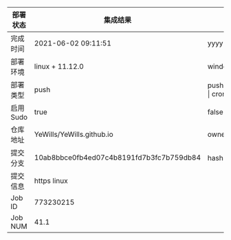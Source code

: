 部署状态 | 集成结果 | 参考值
---|---|---
完成时间 | 2021-06-02 09:11:51 | yyyy-mm-dd hh:mm:ss
部署环境 | linux + 11.12.0 | window \| linux + stable
部署类型 | push | push \| pull_request \| api \| cron
启用Sudo | true | false \| true
仓库地址 | YeWills/YeWills.github.io | owner_name/repo_name
提交分支 | 10ab8bbce0fb4ed07c4b8191fd7b3fc7b759db84 | hash 16位
提交信息 | https linux |
Job ID   | 773230215 |
Job NUM  | 41.1 |

